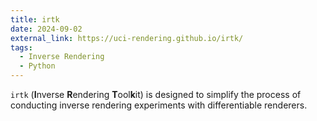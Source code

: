 ```yaml
---
title: irtk
date: 2024-09-02
external_link: https://uci-rendering.github.io/irtk/
tags:
  - Inverse Rendering
  - Python
---
```


`irtk` (**I**nverse **R**endering **T**ool**k**it) is designed to simplify the process of conducting inverse rendering experiments with differentiable renderers.

<!--more-->
